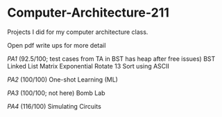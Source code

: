 # Computer-Architecture-211
Projects I did for my computer architecture class. 

Open pdf write ups for more detail

*PA1* (92.5/100; test cases from TA in BST has heap after free issues)
BST 
Linked List
Matrix Exponential
Rotate 13
Sort using ASCII


*PA2* (100/100)
One-shot Learning (ML)


*PA3* (100/100; not here)
Bomb Lab

*PA4* (116/100)
Simulating Circuits
